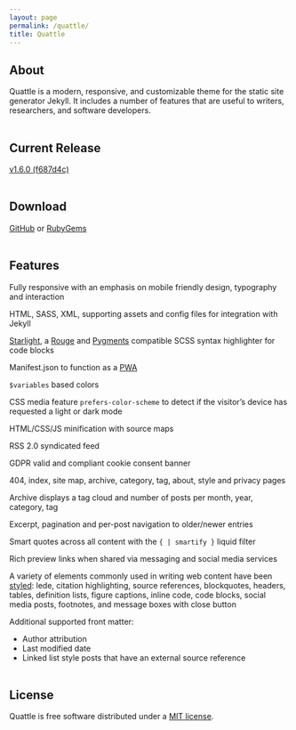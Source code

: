 ```yaml
---
layout: page
permalink: /quattle/
title: Quattle
---
```


## About
Quattle is a modern, responsive, and customizable theme for the static site generator Jekyll. It includes a number of features that are useful to writers, researchers, and software developers.<br><br>

## Current Release
[v1.6.0 (f687d4c)](https://github.com/victorwynne/quattle/releases/tag/v1.6.0-RC)<br><br>

## Download
[GitHub](https://github.com/victorwynne/quattle/releases) or [RubyGems](https://rubygems.org/gems/quattle)<br><br>

## Features
Fully responsive with an emphasis on mobile friendly design, typography and interaction

HTML, SASS, XML, supporting assets and config files for integration with Jekyll

[Starlight](https://github.com/victorwynne/starlight), a [Rouge](https://github.com/rouge-ruby/rouge) and [Pygments](https://github.com/pygments/pygments) compatible SCSS syntax highlighter for code blocks

Manifest.json to function as a [PWA](https://developer.mozilla.org/en-US/docs/Web/Progressive_web_apps)

`$variables` based colors

CSS media feature `prefers-color-scheme` to detect if the visitor’s device has requested a light or dark mode

HTML/CSS/JS minification with source maps

RSS 2.0 syndicated feed

GDPR valid and compliant cookie consent banner

404, index, site map, archive, category, tag, about, style and privacy pages

Archive displays a tag cloud and number of posts per month, year, category, tag

Excerpt, pagination and per-post navigation to older/newer entries

Smart quotes across all content with the `{ | smartify }` liquid filter

Rich preview links when shared via messaging and social media services

A variety of elements commonly used in writing web content have been [styled](https://victorwynne.com/styles/): lede, citation highlighting, source references, blockquotes, headers, tables, definition lists, figure captions, inline code, code blocks, social media posts, footnotes, and message boxes with close button

Additional supported front matter:
* Author attribution
* Last modified date
* Linked list style posts that have an external source reference
<br><br>

## License

Quattle is free software distributed under a [MIT license](https://github.com/victorwynne/quattle/blob/main/LICENSE).
<br><br>
